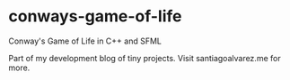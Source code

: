# conways-game-of-life
Conway's Game of Life in C++ and SFML

Part of my development blog of tiny projects.
Visit santiagoalvarez.me for more.
